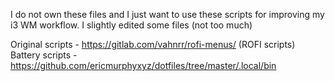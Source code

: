 I do not own these files and I just want to use these scripts for improving my i3 WM workflow. I slightly edited some files (not too much)

Original scripts - https://gitlab.com/vahnrr/rofi-menus/ (ROFI scripts)
Battery scripts -  https://github.com/ericmurphyxyz/dotfiles/tree/master/.local/bin
